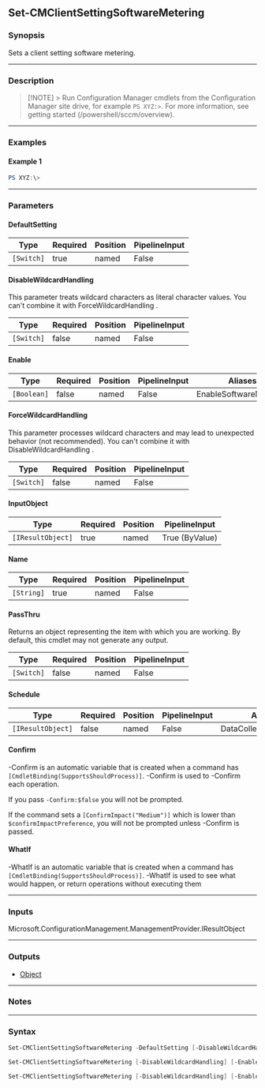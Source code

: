 Set-CMClientSettingSoftwareMetering
-----------------------------------




### Synopsis
Sets a client setting software metering.



---


### Description

> [!NOTE] > Run Configuration Manager cmdlets from the Configuration Manager site drive, for example `PS XYZ:>`. For more information, see getting started (/powershell/sccm/overview).



---


### Examples
#### Example 1
```PowerShell
PS XYZ:\>
```



---


### Parameters
#### **DefaultSetting**








|Type      |Required|Position|PipelineInput|
|----------|--------|--------|-------------|
|`[Switch]`|true    |named   |False        |



#### **DisableWildcardHandling**

This parameter treats wildcard characters as literal character values. You can't combine it with ForceWildcardHandling .






|Type      |Required|Position|PipelineInput|
|----------|--------|--------|-------------|
|`[Switch]`|false   |named   |False        |



#### **Enable**








|Type       |Required|Position|PipelineInput|Aliases               |
|-----------|--------|--------|-------------|----------------------|
|`[Boolean]`|false   |named   |False        |EnableSoftwareMetering|



#### **ForceWildcardHandling**

This parameter processes wildcard characters and may lead to unexpected behavior (not recommended). You can't combine it with DisableWildcardHandling .






|Type      |Required|Position|PipelineInput|
|----------|--------|--------|-------------|
|`[Switch]`|false   |named   |False        |



#### **InputObject**








|Type             |Required|Position|PipelineInput |
|-----------------|--------|--------|--------------|
|`[IResultObject]`|true    |named   |True (ByValue)|



#### **Name**








|Type      |Required|Position|PipelineInput|
|----------|--------|--------|-------------|
|`[String]`|true    |named   |False        |



#### **PassThru**

Returns an object representing the item with which you are working. By default, this cmdlet may not generate any output.






|Type      |Required|Position|PipelineInput|
|----------|--------|--------|-------------|
|`[Switch]`|false   |named   |False        |



#### **Schedule**








|Type             |Required|Position|PipelineInput|Aliases               |
|-----------------|--------|--------|-------------|----------------------|
|`[IResultObject]`|false   |named   |False        |DataCollectionSchedule|



#### **Confirm**
-Confirm is an automatic variable that is created when a command has ```[CmdletBinding(SupportsShouldProcess)]```.
-Confirm is used to -Confirm each operation.

If you pass ```-Confirm:$false``` you will not be prompted.


If the command sets a ```[ConfirmImpact("Medium")]``` which is lower than ```$confirmImpactPreference```, you will not be prompted unless -Confirm is passed.

#### **WhatIf**
-WhatIf is an automatic variable that is created when a command has ```[CmdletBinding(SupportsShouldProcess)]```.
-WhatIf is used to see what would happen, or return operations without executing them


---


### Inputs
Microsoft.ConfigurationManagement.ManagementProvider.IResultObject





---


### Outputs
* [Object](https://learn.microsoft.com/en-us/dotnet/api/System.Object)






---


### Notes




---


### Syntax
```PowerShell
Set-CMClientSettingSoftwareMetering -DefaultSetting [-DisableWildcardHandling] [-Enable <Boolean>] [-ForceWildcardHandling] [-PassThru] [-Schedule <IResultObject>] [-Confirm] [-WhatIf] [<CommonParameters>]
```
```PowerShell
Set-CMClientSettingSoftwareMetering [-DisableWildcardHandling] [-Enable <Boolean>] [-ForceWildcardHandling] -InputObject <IResultObject> [-PassThru] [-Schedule <IResultObject>] [-Confirm] [-WhatIf] [<CommonParameters>]
```
```PowerShell
Set-CMClientSettingSoftwareMetering [-DisableWildcardHandling] [-Enable <Boolean>] [-ForceWildcardHandling] -Name <String> [-PassThru] [-Schedule <IResultObject>] [-Confirm] [-WhatIf] [<CommonParameters>]
```
